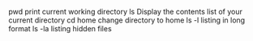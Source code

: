 pwd print current working directory 
ls Display the contents list of your current directory
cd home change directory to home
ls -l listing in long format
ls -la listing hidden files  

